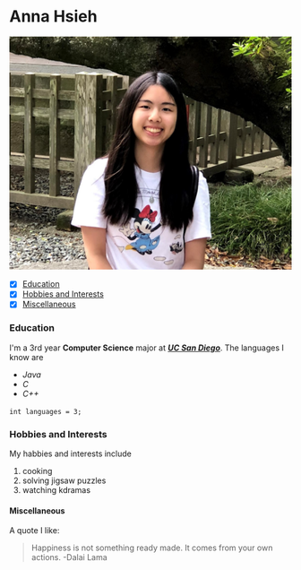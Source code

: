 # Anna Hsieh
![me](https://github.com/annahsieh/PagesProject/blob/markdown/IMG_0735.jpg)
- [x] [Education](https://annahsieh.github.io/PagesProject/#education)
- [x] [Hobbies and Interests](https://annahsieh.github.io/PagesProject/#hobbies-and-interests)
- [x] [Miscellaneous](https://annahsieh.github.io/PagesProject/#miscellaneous)

### Education
I'm a 3rd year **Computer Science** major at [***UC San Diego***](https://ucsd.edu/). 
The languages I know are 
- *Java*
- *C*
- *C++*

```int languages = 3;```

### Hobbies and Interests
My habbies and interests include
1. cooking
2. solving jigsaw puzzles
3. watching kdramas

#### Miscellaneous
A quote I like:
> Happiness is not something ready made. It comes from your own actions. -Dalai Lama
